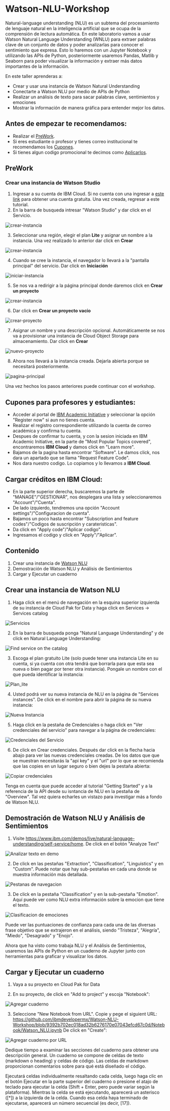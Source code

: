 # Watson-NLU-Workshop
Natural-language understanding (NLU) es un subtema del procesamiento de lenguaje natural en la inteligencia artificial que se ocupa de la comprensión de lectura automática. En este laboratorio vamos a usar Watson Natural Language Understanding (WNLU) para extraer palabras clave de un conjunto de datos y poder analizarlas para conocer el sentimiento que expresa. Esto lo haremos con un Jupyter Notebook y utilizando las APIs de Python, posteriormente usaremos Pandas, Matlib y Seaborn para poder visualizar la información y extraer más datos importantes de la información.

En este taller aprenderas a:
- Crear y usar una instancia de Watson Natural Understanding 
- Conectarte a Watson NLU por medio de APIs de Python
- Realizar un análisis de texto para sacar palabras clave, sentimientos y emociones
- Mostrar la información de manera gráfica para entender mejor los datos.

## Antes de empezar te recomendamos:
* Realizar el [PreWork](#PreWork).
* Si eres estudiante o profesor y tienes correo institucional te recomendamos los [Cupones](#Cupones-para-profesores-y-estudiantes).
* Si tienes algun codigo promocional te decimos como [Aplicarlos](#Cargar-créditos-en-IBM-Cloud).

## PreWork

### Crear una instancia de Watson Studio

1. Ingresar a su cuenta de IBM Cloud. Si no cuenta con una ingresar a [este link](https://cloud.ibm.com/registration) para obtener una cuenta gratuita. Una vez creada, regresar a este tutorial.
2. En la barra de busqueda intresar "Watson Studio" y dar click en el Servicio.

![crear-instancia](images/1-search-watson-studio.png)

3. Seleccionar una región, elegir el plan **Lite** y asignar un nombre a la instancia. Una vez realizado lo anterior dar click en **Crear**

![crear-instancia](images/2-watson-create.png)

4. Cuando se cree la instancia, el navegador lo llevará a la "pantalla principal" del servicio. Dar click en **Iniciación**

![iniciar-instancia](images/3-iniciar-instancia.png)

5. Se nos va a redirigir a la página principal donde daremos click en **Crear un proyecto**

 ![crear-instancia](images/4-click-en-crear.png)
 
6. Dar click en **Crear un proyecto vacío**

![crear-proyecto](images/5-crear-nuevo-proyecto.png)

7. Asignar un nombre y una descripción opcional. Automáticamente se nos va a provisionar una instancia de Cloud Object Storage para almacenamiento. Dar click en **Crear**

![nuevo-proyecto](images/6-crear-proyecto.png)

8. Ahora nos llevará a la instancia creada. Dejarla abierta porque se necesitará posteriormente.

![pagina-principal](images/7-pagina-principal-proyecto.png)

Una vez hechos los pasos anteriores puede continuar con el workshop.

## Cupones para profesores y estudiantes:

* Acceder al portal de [IBM Academic Initiative][url-academic] y seleccionar la opción "Register now" si aun no tienes cuenta.
* Realizar el registro correspondiente utilizando la cuenta de correo académica y confirma tu cuenta.
* Despues de confirmar tu cuenta, y con la sesion iniciada en IBM Academic Initiative, en la parte de "Most Popular Topics covered", encontraremos **IBM Cloud** y damos click en "Learn more".
* Bajamos de la pagina hasta encontrar "Software". Le damos click, nos dara un apartado que se llama "Request Feature Code".
* Nos dara nuestro codigo. Lo copiamos y lo llevamos a **IBM Cloud**.

## Cargar créditos en IBM Cloud:

* En la parte superior derecha, buscaremos la parte de "MANAGE"/"GESTIONAR", nos desplegara una lista y seleccionaremos "Account"/"Cuenta".
* De lado izquierdo, tendremos una opción "Account settings"/"Configuracion de cuenta".
* Bajamos un poco hasta encontrar "Subscription and feature codes"/"Codigos de suscripción y carateristicas".
* Da click en "Apply code"/"Aplicar codigo".
* Ingresamos el codigo y click en "Apply"/"Aplicar".

[url-academic]: https://my15.digitalexperience.ibm.com/b73a5759-c6a6-4033-ab6b-d9d4f9a6d65b/dxsites/151914d1-03d2-48fe-97d9-d21166848e65/home/
[url-IBMCLOUD]: https://cloud.ibm.com/registration
[url-CLI-IBMCLOUD]: https://cloud.ibm.com/docs/cli/reference/ibmcloud?topic=cloud-cli-install-ibmcloud-cli
[url-github-join]: https://github.com/join
[url-github-cli]: https://git-scm.com/book/en/v2/Getting-Started-Installing-Git
[url-githubdesktop]: https://desktop.github.com/
[url-node]: https://nodejs.org/es/download/


## Contenido 


1. Crear una instancia de [Watson NLU][url-nlu]
2. Demostración de Watson NLU y Análisis de Sentimientos
3. Cargar y Ejecutar un cuaderno

[url-nlu]: https://cloud.ibm.com/catalog/services/natural-language-understanding

## Crear una instancia de Watson NLU
1. Haga click en el menú de navegación en la esquina superior izquierda de su instancia de Cloud Pak for Data y haga click en Services -> Services catalog

![Servicios](images/Servicios.PNG)

2. En la barra de busqueda ponga "Natural Language Understanding" y de click en Natural Language Understanding:

![Find service on the catalog](images/1-nlu-find-in-catalog.png)

3. Escoga el plan gratuito Lite (solo puede tener una instancia Lite en su cuenta, si ya cuenta con otra tendrá que borrarla para que esta sea nueva o bien pagar por tener otra instancia). Pongale un nombre con el que pueda identificar la instancia:

![Plan_lite](images/Plan_Lite.PNG)

4. Usted podrá ver su nueva instancia de NLU en la página de "Services instances". De click en el nombre para abrir la página de su nueva instancia:

![Nueva Instancia](images/3-nlu-new-service-created.png)

5. Haga click en la pestaña de Credenciales o haga click en "Ver credenciales del servicio" para navegar a la página de credenciales:

![Credenciales del Servicio](images/4-nlu-view-credentials.png)

6. De click en Crear credenciales. Después dar click en la flecha hacia abajo para ver las nuevas credenciales creadas. De los datos que que se muestran necesitarás la "api key" y el "url" por lo que se recomienda que las copies en un lugar seguro o bien dejes la pestaña abierta:

![Copiar credenciales](images/5-nlu-copy-apikey.png)

Tenga en cuenta que puede acceder al tutorial "Getting Started" y a la referencia de la API desde su isntancia de NLU en la pestaña de "Overview". Tal vez quiera echarles un vistazo para investigar más a fondo de Watson NLU.

## Demostración de Watson NLU y Análisis de Sentimientos

1. Visite https://www.ibm.com/demos/live/natural-language-understanding/self-service/home. De click en el botón "Analyze Text"

![Analizar texto en demo](images/6-nlu-live-demo.png)


2. De click en las pestañas "Extraction", "Classification", "Linguistics" y en "Custom". Puede notar que hay sub-pestañas en cada una donde se muestra información más detallada.

![Pestanas de navegacion](images/7-nlu-demo-tabs.png)

3. De click en la pestaña "Classification" y en la sub-pestaña "Emotion". Aquí puede ver como NLU extra información sobre la emocion que tiene el texto.

![Clasificacion de emociones](images/8-nlu-demo-classification-emotion.png)

Puede ver las puntuaciones de confianza para cada una de las diversas frase objetivo que se extrajeron en el análisis, siendo "Tristeza", "Alegría", "Miedo", "Desagrado" y "Enojo".

Ahora que ha visto como trabaja NLU y el Análisis de Sentimientos, usaremos las APIs de Python en un cuaderno de Jupyter junto con herramientas para graficar y visualizar los datos.

## Cargar y Ejecutar un cuaderno

1. Vaya a su proyecto en Cloud Pak for Data 

2. En su proyecto, de click en "Add to project" y escoja "Notebook":

![Agregar cuaderno](images/10-cpd-add-notebook.png)

3. Seleccione "New Notebook from URL". Copie y pege el siguient URL: 
https://github.com/ibmdevelopermx/Watson-NLU-Workshop/blob/9392b702ec018ad32b6276170e07043efcd67c0d/Notebook/Watson_NLU.ipynb
De click en "Create":

![Agregar cuaderno por URL](images/11-cpd-notebook-from-url.png)

Dedique tiempo a examinar las secciones del cuaderno para obtener una descripción general. Un cuaderno se compone de celdas de texto (markdown o heading) y celdas de código. Las celdas de markdown proporcionan comentarios sobre para qué está diseñado el código.

Ejecutará celdas individualmente resaltando cada celda, luego haga clic en el botón Ejecutar en la parte superior del cuaderno o presione el atajo de teclado para ejecutar la celda (Shift + Enter, pero puede variar según la plataforma). Mientras la celda se está ejecutando, aparecerá un asterisco ([*]) a la izquierda de la celda. Cuando esa celda haya terminado de ejecutarse, aparecerá un número secuencial (es decir, [17]).
